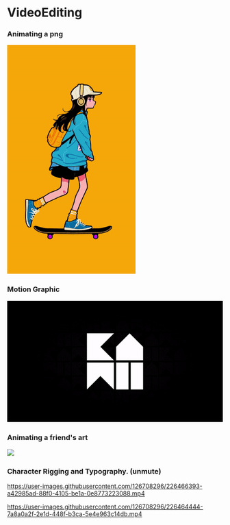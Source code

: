 # VideoEditing
### Animating a png
![](https://github.com/kxmii/VideoEditing/blob/main/skater.gif)

### Motion Graphic
![](https://github.com/kxmii/VideoEditing/blob/main/crown.gif)

### Animating a friend's art
![](https://github.com/kxmii/VideoEditing/blob/main/bny.gif)

### Character Rigging and Typography. (unmute)
https://user-images.githubusercontent.com/126708296/226466393-a42985ad-88f0-4105-be1a-0e8773223088.mp4

https://user-images.githubusercontent.com/126708296/226464444-7a8a0a2f-2e1d-448f-b3ca-5e4e963c14db.mp4
